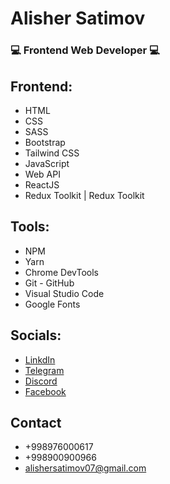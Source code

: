 # Alisher Satimov

### 💻 Frontend Web Developer 💻

## Frontend:

- HTML
- CSS
- SASS
- Bootstrap
- Tailwind CSS
- JavaScript
- Web API
- ReactJS
- Redux Toolkit | Redux Toolkit

## Tools:

- NPM
- Yarn
- Chrome DevTools
- Git - GitHub
- Visual Studio Code
- Google Fonts

## Socials:

- [LinkdIn](https://www.linkedin.com/in/alishersatimov/)
- [Telegram](https://t.me/+998976000617)
- [Discord](https://discord.com/users/alishersatimov#3440)
- [Facebook](https://www.facebook.com/profile.php?id=100075801456756)

## Contact

- +998976000617
- +998900900966
- alishersatimov07@gmail.com
